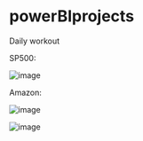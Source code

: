 # powerBIprojects
Daily workout

SP500:

![image](https://github.com/longbui23/powerBIprojects/assets/112489957/0de02aa0-4df0-4f44-8c25-d1741c2afd85)

Amazon:

![image](https://github.com/longbui23/powerBIprojects/assets/112489957/ac872714-ff6b-4e84-87fc-416fb14c47c1)

![image](https://github.com/longbui23/powerBIprojects/assets/112489957/998ad9ec-4553-450e-a814-d016c1801965)
